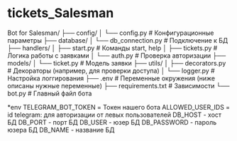 # tickets_Salesman
Bot for Salesman/
├── config/
│   └── config.py          # Конфигурационные параметры
├── database/
│   └── db_connection.py   # Подключение к БД
├── handlers/
│   ├── start.py           # Команды start, help
│   ├── tickets.py         # Логика работы с заявками
│   └── auth.py            # Проверка авторизации
├── models/
│   └── ticket.py          # Модель заявки
├── utils/
│   ├── decorators.py      # Декораторы (например, для проверки доступа)
│   └── logger.py          # Настройка логгирования
├── .env                   # Переменные окружения (ниже описаны нужные переменные)
├── requirements.txt       # Зависимости
└── bot.py                 # Главный файл бота

*env
TELEGRAM_BOT_TOKEN = Токен нашего бота
ALLOWED_USER_IDS = id telegram: для авторизации от левых пользователей 
DB_HOST - хост БД
DB_PORT - порт БД
DB_USER - юзер БД
DB_PASSWORD - пароль юзера БД
DB_NAME - название БД
